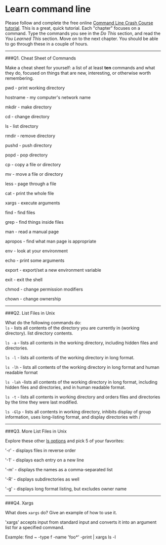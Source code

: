 # Learn command line

Please follow and complete the free online [Command Line Crash Course
tutorial](http://cli.learncodethehardway.org/book/). This is a great,
quick tutorial. Each "chapter" focuses on a command. Type the commands
you see in the _Do This_ section, and read the _You Learned This_
section. Move on to the next chapter. You should be able to go through
these in a couple of hours.

---

###Q1.  Cheat Sheet of Commands  

Make a cheat sheet for yourself: a list of at least **ten** commands and what they do, focused on things that are new, interesting, or otherwise worth remembering.

pwd - print working directory  

hostname - my computer's network name  

mkdir - make directory  

cd - change directory  

ls - list directory  

rmdir - remove directory  

pushd - push directory  

popd - pop directory  

cp - copy a file or directory  

mv - move a file or directory  

less - page through a file  

cat - print the whole file  

xargs - execute arguments  

find - find files  

grep - find things inside files  

man - read a manual page  

apropos - find what man page is appropriate  

env - look at your environment  

echo - print some arguments  

export - export/set a new environment variable  

exit - exit the shell  

chmod - change permission modifiers  

chown - change ownership  

---

###Q2.  List Files in Unix   

What do the following commands do:  
`ls` - lists all contents of the directory you are currently in (working directory).  list directory contents.  

`ls -a`  - lists all contents in the working directory, including hidden files and directories.

`ls -l`  - lists all contents of the working directory in long format.

`ls -lh`  - lists all contents of the working directory in long format and human readable format

`ls -lah`  -lists all contents of the working directory in long format, including hidden files and directories, and in human readable format.

`ls -t`  - lists all contents in working directory and orders files and directories by the time they were last modified.

`ls -Glp` - lists all contents in working directory, inhibits display of group information, uses long-listing format, and display directories with /

---

###Q3.  More List Files in Unix  

Explore these other [ls options](http://www.techonthenet.com/unix/basic/ls.php) and pick 5 of your favorites:

'-r' - displays files in reverse order

'-1' - displays each entry on a new line

'-m' - displays the names as a comma-separated list

'-R' - displays subdirectories as well

'-g' - displays long format listing, but excludes owner name

---

###Q4.  Xargs   

What does `xargs` do? Give an example of how to use it.

'xargs' accepts input from standard input and converts it into an argument list for a specified command.

Example:
find ~ -type f -name 'foo*' -print | xargs ls -l

 

